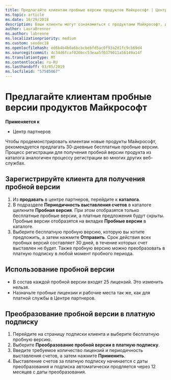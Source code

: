 ```yaml
---
title: Предлагайте клиентам пробные версии продуктов Майкрософт | Центр партнеров
ms.topic: article
ms.date: 10/29/2018
description: Ваши клиенты могут ознакомиться с продуктами Майкрософт, доступными по подписке, в течение 30 дней. Можно подписаться на получение этих пробных версий в каталоге так же, как и многих других веб-служб.
author: LauraBrenner
ms.author: labrenne
ms.localizationpriority: medium
ms.custom: seodec18
ms.openlocfilehash: ed6b4b4b0a6bcbcbebfd5ac0f93a2d1fc9cb69d4
ms.sourcegitcommit: 4c34d6fcaf020bcc53eaa5f0379011a56149a14f
ms.translationtype: MT
ms.contentlocale: ru-RU
ms.lasthandoff: 03/05/2019
ms.locfileid: "57585067"
---
```

# <a name="offer-your-customers-trials-of-microsoft-products"></a>Предлагайте клиентам пробные версии продуктов Майкрософт

**Применяется к**

-  Центр партнеров

Чтобы продемонстрировать клиентам новые продукты Майкрософт, рекомендуется предлагать 30-дневные бесплатные пробные версии. Процесс регистрации для получения пробной версии продукта из каталога аналогичен процессу регистрации во многих других веб-службах.  

## <a name="sign-your-customer-up-for-a-trial"></a>Зарегистрируйте клиента для получения пробной версии

1.  Из **продавать** в центре партнеров, перейдите к **каталога**. 
2.  В подразделе **Периодичность выставления счетов** в каталоге щелкните **Пробная версия**. При этом отобразятся только бесплатные пробные версии, а платные предложения будут скрыты. Пробные версии отобразятся на вкладке **Пробные версии** в каталоге.
3.  Выберите бесплатную пробную версию, которую вы хотите предложить, а затем нажмите **Отправить**. Срок действия всех пробных версий составляет 30 дней, в течение которых счет выставлен не будет. Также пробную версию можно преобразовать в платную подписку в любой момент пробного периода.

## <a name="using-the-trial"></a>Использование пробной версии

- В состав каждой пробной версии входят 25 лицензий. Это изменить нельзя.
- Назначьте пробные лицензии и рабочие места так же, как для платной службы в Центре партнеров.

## <a name="converting-a-trial-to-a-paid-subscription"></a>Преобразование пробной версии в платную подписку

1.  Перейдите на страницу подписки клиента и выберите бесплатную пробную версию.
2.  Выберите **Преобразование пробной версии в платную подписку**.
3.  Введите требуемое количество лицензий и периодичность выставления счетов, а затем нажмите **Применить**.
4.  Выставление счетов за платную подписку начинается с даты преобразования и подписка автоматически продляется через 12 месяцев с даты преобразования. 

